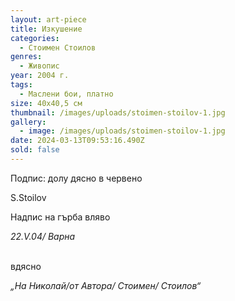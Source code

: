 ```yaml
---
layout: art-piece
title: Изкушение
categories:
  - Стоимен Стоилов
genres:
  - Живопис
year: 2004 г.
tags:
  - Маслени бои, платно
size: 40х40,5 см
thumbnail: /images/uploads/stoimen-stoilov-1.jpg
gallery:
  - image: /images/uploads/stoimen-stoilov-1.jpg
date: 2024-03-13T09:53:16.490Z
sold: false
---
```

Подпис: долу дясно в червено 

S.Stoilov 

Надпис на гърба вляво

*22.V.04/ Варна*

\
вдясно 

*„На Николай/от Автора/ Стоимен/ Стоилов“*
